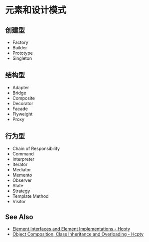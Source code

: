 # 元素和设计模式

## 创建型
- Factory
- Builder
- Prototype
- Singleton

## 结构型
- Adapter
- Bridge
- Composite
- Decorator
- Facade
- Flyweight
- Proxy

## 行为型
- Chain of Responsibility
- Command
- Interpreter
- Iterator
- Mediator
- Memento
- Observer
- State
- Strategy
- Template Method
- Visitor

## See Also
- [Element Interfaces and Element Implementations - Hcpty](https://github.com/Hcpty/element-interfaces-and-element-implementations)
- [Object Composition, Class Inheritance and Overloading - Hcpty](https://github.com/Hcpty/object-composition-class-inheritance-and-overloading)
